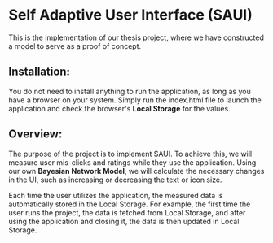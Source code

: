 # Self Adaptive User Interface (SAUI)
This is the implementation of our thesis project, where we have constructed a model to serve as a proof of concept.

## Installation:
You do not need to install anything to run the application, as long as you have a browser on your system. Simply run the index.html file to launch the application and check the browser's **Local Storage** for the values.

## Overview:
The purpose of the project is to implement SAUI. To achieve this, we will measure user mis-clicks and ratings while they use the application. Using our own **Bayesian Network Model**, we will calculate the necessary changes in the UI, such as increasing or decreasing the text or icon size.

Each time the user utilizes the application, the measured data is automatically stored in the Local Storage. For example, the first time the user runs the project, the data is fetched from Local Storage, and after using the application and closing it, the data is then updated in Local Storage.
